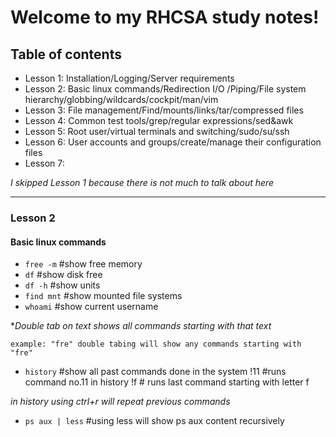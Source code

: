 # Welcome to my RHCSA study notes! #

## Table of contents ## 
- Lesson 1: Installation/Logging/Server requirements
- Lesson 2: Basic linux commands/Redirection I/O /Piping/File system hierarchy/globbing/wildcards/cockpit/man/vim
- Lesson 3: File management/Find/mounts/links/tar/compressed files
- Lesson 4: Common test tools/grep/regular expressions/sed&awk
- Lesson 5: Root user/virtual terminals and switching/sudo/su/ssh
- Lesson 6: User accounts and groups/create/manage their configuration files
- Lesson 7:

*I skipped Lesson 1 because there is not much to talk about here*

---------------------------------------------------------------------------------------------------------------------------------------------------------------------------
### Lesson 2 ### 
#### Basic linux commands ###
- `free -m` #show free memory
- `df` #show disk free
- `df -h` #show units
- `find mnt` #show mounted file systems
- `whoami` #show current username  

*_Double tab on text shows all commands starting with that text_
```
example: "fre" double tabing will show any commands starting with "fre"

```
- `history` #show all past commands done in the system
!11 #runs command no.11 in history
!f # runs last command starting with letter f

*_in history using ctrl+r will repeat previous commands_*

- `ps aux | less` #using less will show ps aux content recursively 
